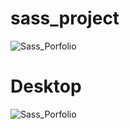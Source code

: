 # sass_project

![Sass_Porfolio](https://github.com/Davichavix/sass_project/blob/main/src/images/Portfolio_Screenshot.png)

# Desktop
![Sass_Porfolio](https://github.com/Davichavix/sass_project/blob/feature/Responsive/src/images/Desktop_project_screenshot.png)